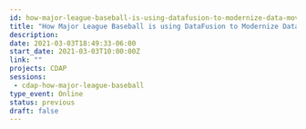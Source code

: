 ```yaml
---
id: how-major-league-baseball-is-using-datafusion-to-modernize-data-movement
title: "How Major League Baseball is using DataFusion to Modernize Data Movement"
description: 
date: 2021-03-03T18:49:33-06:00
start_date: 2021-03-03T10:00:00Z
link: "" 
projects: CDAP
sessions:
 - cdap-how-major-league-baseball
type_event: Online
status: previous
draft: false
---
```




